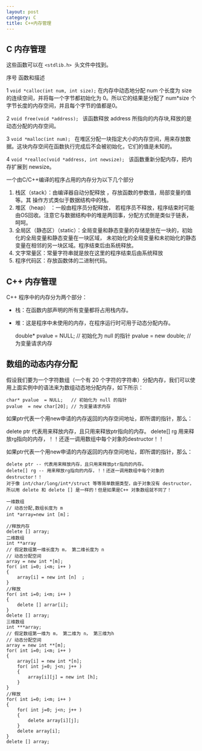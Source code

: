 ```yaml
---
layout: post
category: C
title: C++内存管理
---
```


## C 内存管理
这些函数可以在 ```<stdlib.h> ```头文件中找到。

序号	函数和描述

1	```void *calloc(int num, int size);```
在内存中动态地分配 num 个长度为 size 的连续空间，并将每一个字节都初始化为 0。所以它的结果是分配了 num*size 个字节长度的内存空间，并且每个字节的值都是0。

2	```void free(void *address); ```
该函数释放 address 所指向的内存块,释放的是动态分配的内存空间。

3	```void *malloc(int num); ```
在堆区分配一块指定大小的内存空间，用来存放数据。这块内存空间在函数执行完成后不会被初始化，它们的值是未知的。

4	```void *realloc(void *address, int newsize); ```
该函数重新分配内存，把内存扩展到 newsize。

 一个由C/C++编译的程序占用的内存分为以下几个部分  
 
1. 栈区（stack）：由编译器自动分配释放   ，存放函数的参数值，局部变量的值等。其  操作方式类似于数据结构中的栈。  
2. 堆区（heap） ：一般由程序员分配释放，   若程序员不释放，程序结束时可能由OS回收。注意它与数据结构中的堆是两回事，分配方式倒是类似于链表，呵呵。  
3. 全局区（静态区）（static）：全局变量和静态变量的存储是放在一块的，初始化的全局变量和静态变量在一块区域，   未初始化的全局变量和未初始化的静态变量在相邻的另一块区域。程序结束后由系统释放。  
4. 文字常量区：常量字符串就是放在这里的程序结束后由系统释放  
5. 程序代码区：存放函数体的二进制代码。

## C++ 内存管理
C++ 程序中的内存分为两个部分：

- 栈：在函数内部声明的所有变量都将占用栈内存。

- 堆：这是程序中未使用的内存，在程序运行时可用于动态分配内存。

    double* pvalue  = NULL; // 初始化为 null 的指针
    pvalue  = new double;   // 为变量请求内存

## 数组的动态内存分配

假设我们要为一个字符数组（一个有 20 个字符的字符串）分配内存，我们可以使用上面实例中的语法来为数组动态地分配内存，如下所示：

    char* pvalue  = NULL;   // 初始化为 null 的指针
    pvalue  = new char[20]; // 为变量请求内存

如果ptr代表一个用new申请的内存返回的内存空间地址，即所谓的指针，那么：

   delete   ptr   代表用来释放内存，且只用来释放ptr指向的内存。 
   delete[]   rg   用来释放rg指向的内存，！！还逐一调用数组中每个对象的destructor！！

如果ptr代表一个用new申请的内存返回的内存空间地址，即所谓的指针，那么：

    delete ptr -- 代表用来释放内存，且只用来释放ptr指向的内存。
    delete[] rg -- 用来释放rg指向的内存，！！还逐一调用数组中每个对象的 destructor！！
    对于像 int/char/long/int*/struct 等等简单数据类型，由于对象没有 destructor，所以用 delete 和 delete [] 是一样的！但是如果是C++ 对象数组就不同了！

    一维数组
    // 动态分配,数组长度为 m
    int *array=new int [m]；
    
    //释放内存
    delete [] array;
    二维数组
    int **array
    // 假定数组第一维长度为 m， 第二维长度为 n
    // 动态分配空间
    array = new int *[m];
    for( int i=0; i<m; i++ )
    {
        array[i] = new int [n]  ;
    }
    //释放
    for( int i=0; i<m; i++ )
    {
        delete [] arrar[i];
    }
    delete [] array;
    三维数组
    int ***array;
    // 假定数组第一维为 m， 第二维为 n， 第三维为h
    // 动态分配空间
    array = new int **[m];
    for( int i=0; i<m; i++ )
    {
        array[i] = new int *[n];
        for( int j=0; j<n; j++ )
        {
            array[i][j] = new int [h];
        }
    }
    //释放
    for( int i=0; i<m; i++ )
    {
        for( int j=0; j<n; j++ )
        {
            delete array[i][j];
        }
        delete array[i];
    }
    delete [] array;